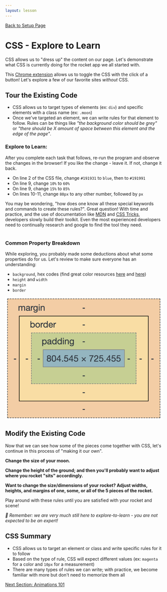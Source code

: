 ```yaml
---
layout: lesson
---
```


<a href="../">Back to Setup Page</a>

# CSS - Explore to Learn

CSS allows us to "dress up" the content on our page. Let's demonstrate what CSS is currently doing for the rocket app we all started with. 

This [Chrome extension](https://chrome.google.com/webstore/detail/disable-html/lfhjgihpknekohffabeddfkmoiklonhm/related) allows us to toggle the CSS with the click of a button! Let's explore a few of our favorite sites _without_ CSS.

## Tour the Existing Code

- CSS allows us to target types of elements (ex: `div`) and specific elements with a class name (ex: `.moon`)
- Once we've targeted an element, we can write rules for that element to follow. Rules can be things like _"the background color should be grey"_ or _"there should be X amount of space between this element and the edge of the page"_.

### Explore to Learn:

After you complete each task that follows, re-run the program and observe the changes in the browser! If you like the change - leave it. If not, change it back.
- On line 2 of the CSS file, change `#191931` to `blue`, then to `#191991`
- On line 9, change `10%` to `60%`
- On line 9, change `15%` to `85%`
- On lines 10-11, change `80px` to any other number, followed by `px`

You may be wondering, "how does one know all these special keywords and commands to create these rules?". Great question! With time and practice, and the use of documentation like [MDN](https://developer.mozilla.org/en-US/docs/Web/CSS) and [CSS Tricks](https://css-tricks.com/), developers slowly build their toolkit. Even the most experienced developers need to continually research and google to find the tool they need.
<br>
<br>

### Common Property Breakdown

While exploring, you probably made some deductions about what some properties do for us. Let's review to make sure everyone has an understanding:
- `background`, hex codes (find great color resources [here](https://htmlcolorcodes.com/color-picker/) and [here](https://coolors.co/13536f))
- `height` and `width`
- `margin`
- `border`

<img src="./assets/box-model.png" alt="Diagram of box model showing content at center, outlined by padding, outlined by border, which is outlined by margin.">

<div class="try-it-new">
  <h2>Modify the Existing Code</h2>
  <p>Now that we can see how some of the pieces come together with CSS, let's continue in this process of "making it our own".</p>
  <p><strong>Change the size of your moon.</strong></p>
  <p><strong>Change the height of the ground; and then you'll probably want to adjust where you rocket "sits" accordingly.</strong></p>
  <p><strong>Want to change the size/dimensions of your rocket? Adjust widths, heights, and margins of one, some, or all of the 5 pieces of the rocket.</strong></p>
  <p>Play around with these rules until you are satisfied with your rocket and scene!</p>
  <p><em><span aria-role="img" alt="Shiny star enoji">🌟</span> Remember: we are very much still here to explore-to-learn - you are not expected to be an expert!</em></p>
</div>

## CSS Summary

- CSS allows us to target an element or class and write specific rules for it to follow
- Based on the type of rule, CSS will expect different values (ex: `magenta` for a color and `10px` for a measurement)
- There are many types of rules we can write; with practice, we become familiar with more but don't need to memorize them all

<a href="../an-1">Next Section: Animations 101</a>
